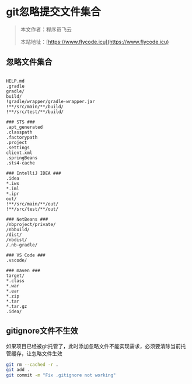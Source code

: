 # git忽略提交文件集合

> 本文作者：程序员飞云
>
> 本站地址：[https://www.flycode.icu](https://www.flycode.icu)


## 忽略文件集合
```gitignore

HELP.md
.gradle
gradle/
build/
!gradle/wrapper/gradle-wrapper.jar
!**/src/main/**/build/
!**/src/test/**/build/

### STS ###
.apt_generated
.classpath
.factorypath
.project
.settings
client.xml
.springBeans
.sts4-cache

### IntelliJ IDEA ###
.idea
*.iws
*.iml
*.ipr
out/
!**/src/main/**/out/
!**/src/test/**/out/

### NetBeans ###
/nbproject/private/
/nbbuild/
/dist/
/nbdist/
/.nb-gradle/

### VS Code ###
.vscode/

### maven ###
target/
*.class
*.war
*.ear
*.zip
*.tar
*.tar.gz
.idea/
```

## gitignore文件不生效
如果项目已经被git托管了，此时添加忽略文件不能实现需求，必须要清除当前托管缓存，让忽略文件生效
```bash
git rm --cached -r .
git add .
git commit -m "Fix .gitignore not working"
```